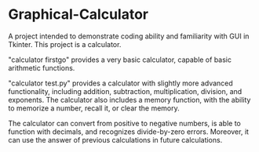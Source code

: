 # Graphical-Calculator

A project intended to demonstrate coding ability and familiarity with GUI in Tkinter. This project is a calculator. 

"calculator firstgo" provides a very basic calculator, capable of basic arithmetic functions. 

"calculator test.py" provides a calculator with slightly more advanced functionality, including addition, subtraction, multiplication, division, and exponents. The calculator also includes a memory function, with the ability to memorize a number, recall it, or clear the memory. 

The calculator can convert from positive to negative numbers, is able to function with decimals, and recognizes divide-by-zero errors. Moreover, it can use the answer of previous calculations in future calculations. 

